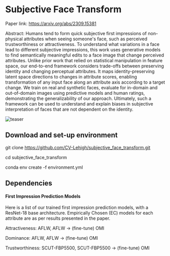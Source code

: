 # Subjective Face Transform

Paper link: https://arxiv.org/abs/2309.15381

Abstract: Humans tend to form quick subjective first impressions of non-physical attributes when seeing someone's face, such as perceived trustworthiness or attractiveness. To understand what variations in a face lead to different subjective impressions, this work uses generative models to find semantically meaningful edits to a face image that change perceived attributes. Unlike prior work that relied on statistical manipulation in feature space, our end-to-end framework considers trade-offs between preserving identity and changing perceptual attributes. It maps identity-preserving latent space directions to changes in attribute scores, enabling transformation of any input face along an attribute axis according to a target change. We train on real and synthetic faces, evaluate for in-domain and out-of-domain images using predictive models and human ratings, demonstrating the generalizability of our approach. Ultimately, such a framework can be used to understand and explain biases in subjective interpretation of faces that are not dependent on the identity.

![teaser](teaser.png)

## Download and set-up environment

git clone https://github.com/CV-Lehigh/subjective_face_transform.git

cd subjective_face_transform

conda env create -f environment.yml

## Dependencies

#### First Impression Prediction Models

Here is a list of our trained first impression prediction models, with a ResNet-18 base architecture. Empirically Chosen (EC) models for each attribute are as per results presented in the paper.

Attractiveness: AFLW, AFLW &#8594; (fine-tune) OMI

Dominance: AFLW, AFLW &#8594; (fine-tune) OMI

Trustworthiness: SCUT-FBP5500, SCUT-FBP5500 &#8594; (fine-tune) OMI
